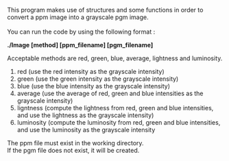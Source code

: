 This program makes use of structures and some functions
in order to convert a ppm image into a grayscale pgm image. </br>
</br>
You can run the code by using the following format : </br>

**./Image [method] [ppm_filename] [pgm_filename]**

Acceptable methods are red, green, blue, average, lightness and luminosity.

1.	red (use the red intensity as the grayscale intensity)
2.	green (use the green intensity as the grayscale intensity)
3.	blue (use the blue intensity as the grayscale intensity)
4.	average (use the average of red, green and blue intensities as the grayscale intensity)
5.	ligntness (compute the lightness from red, green and blue intensities, and use the lightness as the grayscale intensity)
6.	luminosity (compute the luminosity from red, green and blue intensities, and use the luminosity as the grayscale intensity



  The ppm file must exist in the working directory.</br>
  If the pgm file does not exist, it will be created.
